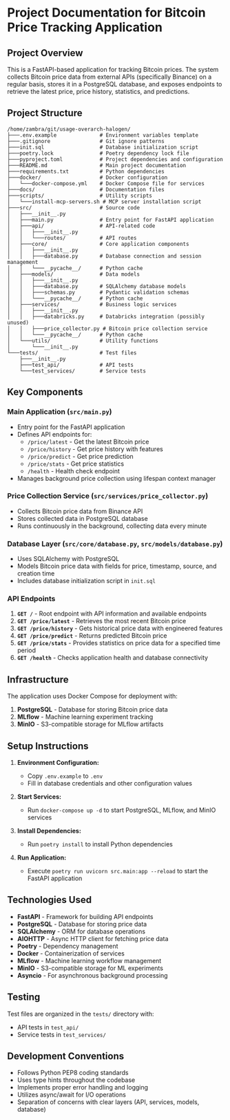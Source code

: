 # Project Documentation for Bitcoin Price Tracking Application

## Project Overview

This is a FastAPI-based application for tracking Bitcoin prices. The system collects Bitcoin price data from external APIs (specifically Binance) on a regular basis, stores it in a PostgreSQL database, and exposes endpoints to retrieve the latest price, price history, statistics, and predictions.

## Project Structure

```
/home/zambra/git/usage-overarch-halogen/
├───.env.example              # Environment variables template
├───.gitignore                # Git ignore patterns
├───init.sql                  # Database initialization script
├───poetry.lock               # Poetry dependency lock file
├───pyproject.toml            # Project dependencies and configuration
├───README.md                 # Main project documentation
├───requirements.txt          # Python dependencies
├───docker/                   # Docker configuration
│   └───docker-compose.yml    # Docker Compose file for services
├───docs/                     # Documentation files
├───scripts/                  # Utility scripts
│   └───install-mcp-servers.sh # MCP server installation script
├───src/                      # Source code
│   ├───__init__.py
│   ├───main.py               # Entry point for FastAPI application
│   ├───api/                  # API-related code
│   │   ├───__init__.py
│   │   └───routes/           # API routes
│   ├───core/                 # Core application components
│   │   ├───__init__.py
│   │   ├───database.py       # Database connection and session management
│   │   └───__pycache__/      # Python cache
│   ├───models/               # Data models
│   │   ├───__init__.py
│   │   ├───database.py       # SQLAlchemy database models
│   │   ├───schemas.py        # Pydantic validation schemas
│   │   └───__pycache__/      # Python cache
│   ├───services/             # Business logic services
│   │   ├───__init__.py
│   │   ├───databricks.py     # Databricks integration (possibly unused)
│   │   ├───price_collector.py # Bitcoin price collection service
│   │   └───__pycache__/      # Python cache
│   └───utils/                # Utility functions
│       └───__init__.py
└───tests/                    # Test files
    ├───__init__.py
    ├───test_api/             # API tests
    └───test_services/        # Service tests
```

## Key Components

### Main Application (`src/main.py`)
- Entry point for the FastAPI application
- Defines API endpoints for:
  - `/price/latest` - Get the latest Bitcoin price
  - `/price/history` - Get price history with features
  - `/price/predict` - Get price prediction
  - `/price/stats` - Get price statistics
  - `/health` - Health check endpoint
- Manages background price collection using lifespan context manager

### Price Collection Service (`src/services/price_collector.py`)
- Collects Bitcoin price data from Binance API
- Stores collected data in PostgreSQL database
- Runs continuously in the background, collecting data every minute

### Database Layer (`src/core/database.py`, `src/models/database.py`)
- Uses SQLAlchemy with PostgreSQL
- Models Bitcoin price data with fields for price, timestamp, source, and creation time
- Includes database initialization script in `init.sql`

### API Endpoints
1. **`GET /`** - Root endpoint with API information and available endpoints
2. **`GET /price/latest`** - Retrieves the most recent Bitcoin price
3. **`GET /price/history`** - Gets historical price data with engineered features
4. **`GET /price/predict`** - Returns predicted Bitcoin price
5. **`GET /price/stats`** - Provides statistics on price data for a specified time period
6. **`GET /health`** - Checks application health and database connectivity

## Infrastructure

The application uses Docker Compose for deployment with:
1. **PostgreSQL** - Database for storing Bitcoin price data
2. **MLflow** - Machine learning experiment tracking
3. **MinIO** - S3-compatible storage for MLflow artifacts

## Setup Instructions

1. **Environment Configuration:**
   - Copy `.env.example` to `.env`
   - Fill in database credentials and other configuration values

2. **Start Services:**
   - Run `docker-compose up -d` to start PostgreSQL, MLflow, and MinIO services

3. **Install Dependencies:**
   - Run `poetry install` to install Python dependencies

4. **Run Application:**
   - Execute `poetry run uvicorn src.main:app --reload` to start the FastAPI application

## Technologies Used

- **FastAPI** - Framework for building API endpoints
- **PostgreSQL** - Database for storing price data
- **SQLAlchemy** - ORM for database operations
- **AIOHTTP** - Async HTTP client for fetching price data
- **Poetry** - Dependency management
- **Docker** - Containerization of services
- **MLflow** - Machine learning workflow management
- **MinIO** - S3-compatible storage for ML experiments
- **Asyncio** - For asynchronous background processing

## Testing

Test files are organized in the `tests/` directory with:
- API tests in `test_api/`
- Service tests in `test_services/`

## Development Conventions

- Follows Python PEP8 coding standards
- Uses type hints throughout the codebase
- Implements proper error handling and logging
- Utilizes async/await for I/O operations
- Separation of concerns with clear layers (API, services, models, database)
